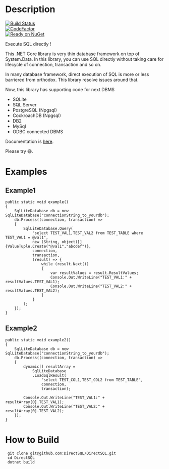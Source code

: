 # Description
[![Build Status](https://github.com/DirectSQL/DirectSQL/workflows/.NET%20Core/badge.svg?branch=master)](https://github.com/DirectSQL/DirectSQL/actions)<br/>
[![CodeFactor](https://www.codefactor.io/repository/github/directsql/directsql/badge/master)](https://www.codefactor.io/repository/github/directsql/directsql/overview/master)<br/>
[![Ready on NuGet](https://img.shields.io/nuget/v/DirectSQL.svg?style=flat)](http://NuGet.org/packages/DirectSQL/)

Execute SQL directly !

This .NET Core library is very thin database framework on top of System.Data.
In this library, you can use SQL directly without taking care for lifecycle of connection, transaction and so on.

In many database framework, direct execution of SQL is more or less barriered from orthodox.
This library resolve issues around that.

Now, this library has supporting code for next DBMS
* SQLite
* SQL Server
* PostgreSQL (Npgsql)
* CockroachDB (Npgsql)
* DB2
* MySql
* ODBC connected DBMS

Documentation is [here](https://directsql.github.io/DirectSQL.Document/doc/).

Please try :smile:.

# Examples
## Example1
```
public static void example()
{
    SqlLiteDatabase db = new SqlLiteDatabase("connectionString_to_yourdb");
    db.Process((connection, transaction) =>
    {
        SqlLiteDatabase.Query(
            "select TEST_VAL1,TEST_VAL2 from TEST_TABLE where TEST_VAL1 = @val1",
            new (String, object)[] {ValueTuple.Create("@val1","abcdef")},
            connection,
            transaction,
            (result) => {
                while (result.Next())
                {
                    var resultValues = result.ResultValues;
                    Console.Out.WriteLine("TEST_VAL1:" + resultValues.TEST_VAL1);
                    Console.Out.WriteLine("TEST_VAL2:" + resultValues.TEST_VAL2);
                }
            }
        );
    });
}
```

## Example2
```
public static void example2()
{
    SqlLiteDatabase db = new SqlLiteDatabase("connectionString_to_yourdb");
    db.Process((connection, transaction) =>
    {
        dynamic[] resultArray =
            SqlLiteDatabase
            .LoadSqlResult(
                "select TEST_COL1,TEST_COL2 from TEST_TABLE",
                connection,
                transaction);
        
        Console.Out.WriteLine("TEST_VAL1:" + resultArray[0].TEST_VAL1);
        Console.Out.WriteLine("TEST_VAL2:" + resultArray[0].TEST_VAL2);
    });
}
```


# How to Build
````
 git clone git@github.com:DirectSQL/DirectSQL.git
 cd DirectSQL
 dotnet build
````
